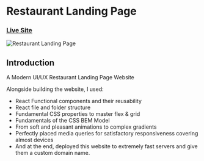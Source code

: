# Restaurant Landing Page
### [Live Site](http://restaurant.react.sarahprofile.com/)

![Restaurant Landing Page](https://i.ibb.co/5jxBKpw/image.png)



## Introduction
A Modern UI/UX Restaurant Landing Page Website

 Alongside building the website, I used:

- React Functional components and their reusability
- React file and folder structure
- Fundamental CSS properties to master flex & grid
- Fundamentals of the CSS BEM Model
- From soft and pleasant animations to complex gradients
- Perfectly placed media queries for satisfactory responsiveness covering almost devices
- And at the end,  deployed this website to extremely fast servers and give them a custom domain name.

